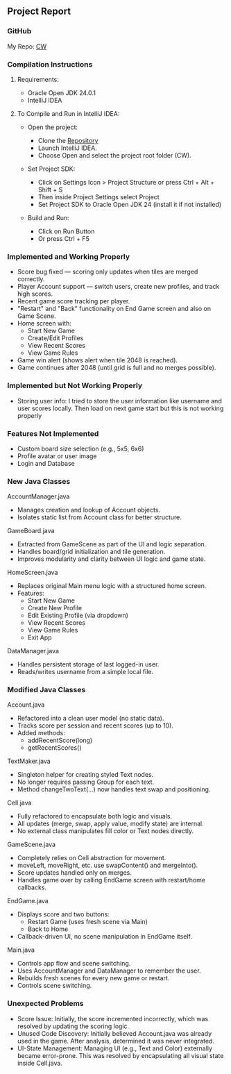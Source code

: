 ## Project Report

### GitHub

My Repo: [CW](https://github.com/afraspriha24/CW)

### Compilation Instructions

1. Requirements:
   - Oracle Open JDK 24.0.1
   - IntelliJ IDEA

2. To Compile and Run in IntelliJ IDEA:
   - Open the project:
     - Clone the [Repository](https://github.com/afraspriha24/CW)
     - Launch IntelliJ IDEA.
     - Choose Open and select the project root folder (CW).

   - Set Project SDK:
     - Click on Settings Icon > Project Structure or press Ctrl + Alt + Shift + S
     - Then inside Project Settings select Project
     - Set Project SDK to Oracle Open JDK 24 (install it if not installed)

   - Build and Run:
     - Click on Run Button
     - Or press Ctrl + F5

### Implemented and Working Properly
- Score bug fixed — scoring only updates when tiles are merged correctly.
- Player Account support — switch users, create new profiles, and track high scores.
- Recent game score tracking per player.
- "Restart" and "Back" functionality on End Game screen and also on Game Scene.
- Home screen with:
  - Start New Game
  - Create/Edit Profiles
  - View Recent Scores
  - View Game Rules
- Game win alert (shows alert when tile 2048 is reached).
- Game continues after 2048 (until grid is full and no merges possible).

### Implemented but Not Working Properly
- Storing user info: I tried to store the user information like username and user scores locally. Then load on next game start but this is not working properly

### Features Not Implemented
- Custom board size selection (e.g., 5x5, 6x6)
- Profile avatar or user image
- Login and Database

### New Java Classes

AccountManager.java
- Manages creation and lookup of Account objects.
- Isolates static list from Account class for better structure.

GameBoard.java
- Extracted from GameScene as part of the UI and logic separation.
- Handles board/grid initialization and tile generation.
- Improves modularity and clarity between UI logic and game state.

HomeScreen.java
- Replaces original Main menu logic with a structured home screen.
- Features:
  - Start New Game
  - Create New Profile
  - Edit Existing Profile (via dropdown)
  - View Recent Scores
  - View Game Rules
  - Exit App

DataManager.java
- Handles persistent storage of last logged-in user.
- Reads/writes username from a simple local file.

### Modified Java Classes

Account.java
- Refactored into a clean user model (no static data).
- Tracks score per session and recent scores (up to 10).
- Added methods:
  - addRecentScore(long)
  - getRecentScores()

TextMaker.java
- Singleton helper for creating styled Text nodes.
- No longer requires passing Group for each text.
- Method changeTwoText(...) now handles text swap and positioning.

Cell.java
- Fully refactored to encapsulate both logic and visuals.
- All updates (merge, swap, apply value, modify state) are internal.
- No external class manipulates fill color or Text nodes directly.

GameScene.java
- Completely relies on Cell abstraction for movement.
- moveLeft, moveRight, etc. use swapContent() and mergeInto().
- Score updates handled only on merges.
- Handles game over by calling EndGame screen with restart/home callbacks.

EndGame.java
- Displays score and two buttons:
  - Restart Game (uses fresh scene via Main)
  - Back to Home
- Callback-driven UI, no scene manipulation in EndGame itself.

Main.java
- Controls app flow and scene switching.
- Uses AccountManager and DataManager to remember the user.
- Rebuilds fresh scenes for every new game or restart.
- Controls scene switching.

### Unexpected Problems

- Score Issue: Initially, the score incremented incorrectly, which was resolved by updating the scoring logic.
- Unused Code Discovery: Initially believed Account.java was already used in the game. After analysis, determined it was never integrated.
- UI-State Management: Managing UI (e.g., Text and Color) externally became error-prone. This was resolved by encapsulating all visual state inside Cell.java.



